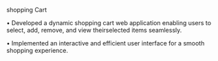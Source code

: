 shopping Cart

• Developed a dynamic shopping cart web application enabling users to select, add, remove, and view theirselected
items seamlessly.

• Implemented an interactive and efficient user interface for a smooth shopping experience.
